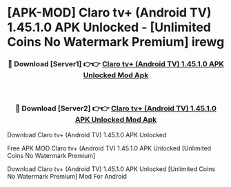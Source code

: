# [APK-MOD] Claro tv+ (Android TV) 1.45.1.0 APK Unlocked - [Unlimited Coins No Watermark Premium] irewg



<div align="center">
<h3>🔴 Download [Server1] 👉👉 <a href="https://momento.my/?title=Claro_tv+_(Android_TV)_1.45.1.0_APK_Unlocked">Claro tv+ (Android TV) 1.45.1.0 APK Unlocked Mod Apk</a></h3><br>

<h3>🔴 Download [Server2] 👉👉 <a href="https://momento.my/?title=Claro_tv+_(Android_TV)_1.45.1.0_APK_Unlocked">Claro tv+ (Android TV) 1.45.1.0 APK Unlocked Mod Apk</a></h3>
</div>



Download Claro tv+ (Android TV) 1.45.1.0 APK Unlocked 

Free APK MOD Claro tv+ (Android TV) 1.45.1.0 APK Unlocked [Unlimited Coins No Watermark Premium]

Download Claro tv+ (Android TV) 1.45.1.0 APK Unlocked [Unlimited Coins No Watermark Premium] Mod For Android
